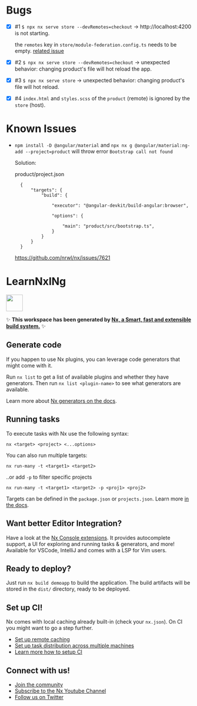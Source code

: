 # Bugs

- [x] #1 `$ npx nx serve store --devRemotes=checkout` -> http://localhost:4200 is not starting.

    the `remotes` key in `store/module-federation.config.ts` needs to be empty. [related issue](https://github.com/nrwl/nx/issues/10963#issuecomment-1203400905)

- [x] #2 `$ npx nx serve store --devRemotes=checkout` -> unexpected behavior: changing product's file will hot reload the app.

- [x] #3 `$ npx nx serve store` -> unexpected behavior: changing product's file will hot reload.

- [x] #4 `index.html` and `styles.scss` of the `product` (remote) is ignored by the `store` (host).

# Known Issues

- `npm install -D @angular/material` and `npx nx g @angular/material:ng-add --project=product` will throw error `Bootstrap call not found`

  Solution:

  product/project.json
  ```
    {
        "targets": {
            "build": {

                "executor": "@angular-devkit/build-angular:browser",
                
                "options": {
                    
                    "main": "product/src/bootstrap.ts",
                }
            }
        }
    }
  ```

  https://github.com/nrwl/nx/issues/7621

# LearnNxINg

<a alt="Nx logo" href="https://nx.dev" target="_blank" rel="noreferrer"><img src="https://raw.githubusercontent.com/nrwl/nx/master/images/nx-logo.png" width="45"></a>

✨ **This workspace has been generated by [Nx, a Smart, fast and extensible build system.](https://nx.dev)** ✨

## Generate code

If you happen to use Nx plugins, you can leverage code generators that might come with it.

Run `nx list` to get a list of available plugins and whether they have generators. Then run `nx list <plugin-name>` to see what generators are available.

Learn more about [Nx generators on the docs](https://nx.dev/plugin-features/use-code-generators).

## Running tasks

To execute tasks with Nx use the following syntax:

```
nx <target> <project> <...options>
```

You can also run multiple targets:

```
nx run-many -t <target1> <target2>
```

..or add `-p` to filter specific projects

```
nx run-many -t <target1> <target2> -p <proj1> <proj2>
```

Targets can be defined in the `package.json` or `projects.json`. Learn more [in the docs](https://nx.dev/core-features/run-tasks).

## Want better Editor Integration?

Have a look at the [Nx Console extensions](https://nx.dev/nx-console). It provides autocomplete support, a UI for exploring and running tasks & generators, and more! Available for VSCode, IntelliJ and comes with a LSP for Vim users.

## Ready to deploy?

Just run `nx build demoapp` to build the application. The build artifacts will be stored in the `dist/` directory, ready to be deployed.

## Set up CI!

Nx comes with local caching already built-in (check your `nx.json`). On CI you might want to go a step further.

- [Set up remote caching](https://nx.dev/core-features/share-your-cache)
- [Set up task distribution across multiple machines](https://nx.dev/core-features/distribute-task-execution)
- [Learn more how to setup CI](https://nx.dev/recipes/ci)

## Connect with us!

- [Join the community](https://nx.dev/community)
- [Subscribe to the Nx Youtube Channel](https://www.youtube.com/@nxdevtools)
- [Follow us on Twitter](https://twitter.com/nxdevtools)

